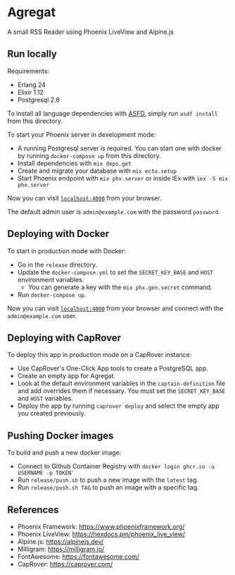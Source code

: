 # Agregat

A small RSS Reader using Phoenix LiveView and Alpine.js

## Run locally

Requirements:

* Erlang 24
* Elixir 1.12
* Postgresql 2.6

To install all language dependencies with [ASFD](https://asdf-vm.com/), simply run `asdf install` from this directory.

To start your Phoenix server in development mode:

  * A running Postgresql server is required. You can start one with docker by running `docker-compose up` from this directory.
  * Install dependencies with `mix deps.get`
  * Create and migrate your database with `mix ecto.setup`
  * Start Phoenix endpoint with `mix phx.server` or inside IEx with `iex -S mix phx.server`

Now you can visit [`localhost:4000`](http://localhost:4000) from your browser.

The default admin user is `admin@example.com` with the password `password`.

## Deploying with Docker

To start in production mode with Docker:

  * Go in the `release` directory.
  * Update the `docker-compose.yml` to set the `SECRET_KEY_BASE` and `HOST` environment variables.
    * You can generate a key with the `mix phx.gen.secret` command.
  * Run `docker-compose up`.

Now you can visit [`localhost:4000`](http://localhost:4000) from your browser and connect with the `admin@example.com` user.

## Deploying with CapRover

To deploy this app in production mode on a CapRover instance:

* Use CapRover's One-Click App tools to create a PostgreSQL app.
* Create an empty app for Agregat.
* Look at the default environment variables in the `captain-definition` file and add overrides them if necessary. You must set the `SECRET_KEY_BASE` and `HOST` variables.
* Deploy the app by running `caprover deploy` and select the empty app you created previously.

## Pushing Docker images

To build and push a new docker image:

* Connect to Github Container Registry with `docker login ghcr.io -u USERNAME -p TOKEN'`
* Run `release/push.sh` to push a new image with the `latest` tag.
* Run `release/push.sh TAG` to push an image with a specific tag.

## References

* Phoenix Framework: https://www.phoenixframework.org/
* Phoenix LiveView: https://hexdocs.pm/phoenix_live_view/
* Alpine.js: https://alpinejs.dev/
* Milligram: https://milligram.io/
* FontAwesome: https://fontawesome.com/
* CapRover: https://caprover.com/
